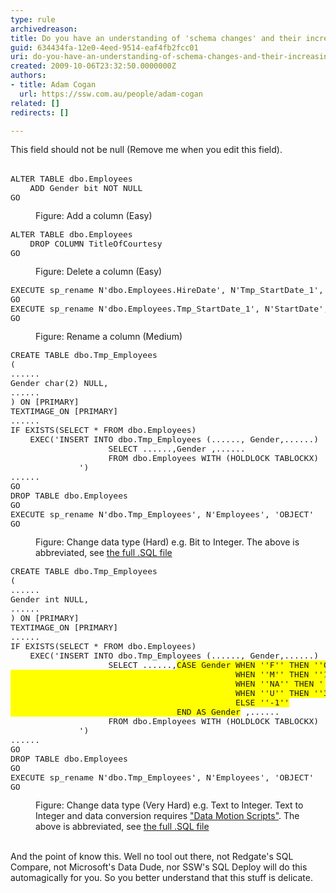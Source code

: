 ```yaml
---
type: rule
archivedreason: 
title: Do you have an understanding of 'schema changes' and their increasing complexity?
guid: 634434fa-12e0-4eed-9514-eaf4fb2fcc01
uri: do-you-have-an-understanding-of-schema-changes-and-their-increasing-complexity
created: 2009-10-06T23:32:50.0000000Z
authors:
- title: Adam Cogan
  url: https://ssw.com.au/people/adam-cogan
related: []
redirects: []

---
```



This field should not be null (Remove me when you edit this field).
<br><excerpt class='endintro'></excerpt><br>

  <dl class="image">
    <dt><font class="ms-rteCustom-CodeArea" size="+0">
    <pre>ALTER TABLE dbo.Employees
    ADD Gender bit NOT NULL
GO
</pre>
    </font></dt>
    <dd>Figure&#58; Add a column (Easy) </dd>
</dl>
<dl class="image">
    <dt><font class="ms-rteCustom-CodeArea" size="+0">
    <pre>ALTER TABLE dbo.Employees
    DROP COLUMN TitleOfCourtesy
GO 
</pre>
    </font></dt>
    <dd>Figure&#58; Delete a column (Easy) </dd>
</dl>
<dl class="image">
    <dt><font class="ms-rteCustom-CodeArea" size="+0">
    <pre>EXECUTE sp_rename N'dbo.Employees.HireDate', N'Tmp_StartDate_1', 'COLUMN'
GO
EXECUTE sp_rename N'dbo.Employees.Tmp_StartDate_1', N'StartDate', 'COLUMN'
GO 
</pre>
    </font></dt>
    <dd>Figure&#58; Rename a column (Medium) </dd>
</dl>
<dl class="image">
    <dt><font class="ms-rteCustom-CodeArea" size="+0">
    <pre>CREATE TABLE dbo.Tmp_Employees
(
......
Gender char(2) NULL,
......
) ON [PRIMARY]
TEXTIMAGE_ON [PRIMARY]
......
IF EXISTS(SELECT * FROM dbo.Employees)
&#160;&#160;&#160; EXEC('INSERT INTO dbo.Tmp_Employees (......, Gender,......)
&#160;&#160;&#160;&#160;&#160;&#160;&#160;&#160;&#160;&#160;&#160;&#160;&#160;&#160;&#160;&#160;&#160;&#160;&#160; SELECT ......,Gender&#160;,...... 
&#160;&#160;&#160;&#160;&#160;&#160;&#160;&#160;&#160;&#160;&#160;&#160;&#160;&#160;&#160;&#160;&#160;&#160;&#160; FROM dbo.Employees WITH (HOLDLOCK TABLOCKX)
&#160;&#160;&#160;&#160;&#160;&#160;&#160;&#160;&#160;&#160;&#160;&#160;&#160;&#160;') 
......
GO
DROP TABLE dbo.Employees
GO
EXECUTE sp_rename N'dbo.Tmp_Employees', N'Employees', 'OBJECT'
GO 
</pre>
    </font></dt>
    <dd>Figure&#58; Change data type (Hard) e.g.&#160;Bit to&#160;Integer. The above is abbreviated, see <a shape="rect" href="/Standards/CodeAndApplicationDesign/RulesToBetterSQLServerSchemaDeployment/Documents/EmployeesBitToInt.sql">the full .SQL file</a> </dd>
</dl>
<dl class="image">
    <dt><font class="ms-rteCustom-CodeArea" size="+0">
    <pre>CREATE TABLE dbo.Tmp_Employees
(
......
Gender&#160;int NULL,
......
) ON [PRIMARY]
TEXTIMAGE_ON [PRIMARY]
......
IF EXISTS(SELECT * FROM dbo.Employees)
&#160;&#160;&#160; EXEC('INSERT INTO dbo.Tmp_Employees (......, Gender,......)
&#160;&#160;&#160;&#160;&#160;&#160;&#160;&#160;&#160;&#160;&#160;&#160;&#160;&#160;&#160;&#160;&#160;&#160;&#160; SELECT ......,<font style="background-color&#58;#ffff00;">CASE Gender&#160;WHEN ''F'' THEN ''0''&#160;
&#160;&#160;&#160;&#160;&#160;&#160;&#160;&#160;&#160;&#160;&#160;&#160;&#160;&#160;&#160;&#160;&#160;&#160;&#160;&#160;&#160;&#160;&#160;&#160;&#160;&#160;&#160;&#160;&#160;&#160;&#160;&#160;&#160;&#160;&#160;&#160;&#160;&#160;&#160;&#160;&#160;&#160;&#160;&#160;&#160;&#160;WHEN ''M'' THEN ''1''
&#160;&#160;&#160;&#160;&#160;&#160;&#160;&#160;&#160;&#160;&#160;&#160;&#160;&#160;&#160;&#160;&#160;&#160;&#160;&#160;&#160;&#160;&#160;&#160;&#160;&#160;&#160;&#160;&#160;&#160;&#160;&#160;&#160;&#160;&#160;&#160;&#160;&#160;&#160;&#160;&#160;&#160;&#160;&#160;&#160;&#160;WHEN ''NA'' THEN ''2''
&#160;&#160;&#160;&#160;&#160;&#160;&#160;&#160;&#160;&#160;&#160;&#160;&#160;&#160;&#160;&#160;&#160;&#160;&#160;&#160;&#160;&#160;&#160;&#160;&#160;&#160;&#160;&#160;&#160;&#160;&#160;&#160;&#160;&#160;&#160;&#160;&#160;&#160;&#160;&#160;&#160;&#160;&#160;&#160;&#160;&#160;WHEN ''U'' THEN ''3''
&#160;&#160;&#160;&#160;&#160;&#160;&#160;&#160;&#160;&#160;&#160;&#160;&#160;&#160;&#160;&#160;&#160;&#160;&#160;&#160;&#160;&#160;&#160;&#160;&#160;&#160;&#160;&#160;&#160;&#160;&#160;&#160;&#160;&#160;&#160;&#160;&#160;&#160;&#160;&#160;&#160;&#160;&#160;&#160;&#160;&#160;ELSE ''-1''
&#160;&#160;&#160;&#160;&#160;&#160;&#160;&#160;&#160;&#160;&#160;&#160;&#160;&#160;&#160;&#160;&#160;&#160;&#160;&#160;&#160;&#160;&#160;&#160;&#160;&#160;&#160;&#160;&#160;&#160;&#160;&#160;&#160;&#160;END AS Gender</font>&#160;,...... 
&#160;&#160;&#160;&#160;&#160;&#160;&#160;&#160;&#160;&#160; &#160;&#160;&#160;&#160;&#160;&#160;&#160;&#160; FROM dbo.Employees WITH (HOLDLOCK TABLOCKX)
&#160;&#160;&#160;&#160;&#160;&#160;&#160;&#160;&#160;&#160;&#160;&#160;&#160;&#160;')
......
GO
DROP TABLE dbo.Employees
GO
EXECUTE sp_rename N'dbo.Tmp_Employees', N'Employees', 'OBJECT'
GO 
</pre>
    </font></dt>
    <dd>Figure&#58;&#160;Change data type (Very Hard) e.g. Text to Integer. Text to Integer and data conversion requires <a shape="rect" href="/Standards/CodeAndApplicationDesign/RulesToBetterSQLServerSchemaDeployment/Pages/DoYouUnderstandADataTypeChangeDataMotionScripts.aspx">&quot;Data Motion Scripts&quot;</a>. The above is abbreviated, see <a shape="rect" href="/Standards/CodeAndApplicationDesign/RulesToBetterSQLServerSchemaDeployment/Documents/EmployeesCharToInt.sql">the full .SQL file</a> </dd>
</dl>
&#160; <br>
And the point of know this. Well no tool out there, not Redgate's SQL Compare, not Microsoft's Data Dude, nor SSW's SQL Deploy will do this automagically for you. So you better understand that this stuff is delicate.



